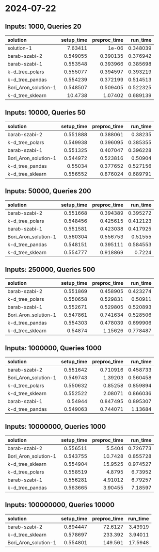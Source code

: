 # 2024-07-22

## Inputs: 1000, Queries 20

| solution             |   setup_time |   preproc_time |   run_time |
|:---------------------|-------------:|---------------:|-----------:|
| solution-1           |     7.63411  |       1e-06    |   0.348039 |
| barab-szabi-2        |     0.549055 |       0.390135 |   0.376942 |
| barab-szabi-1        |     0.553548 |       0.393966 |   0.385698 |
| k-d_tree_polars      |     0.555077 |       0.394597 |   0.393219 |
| k-d_tree_pandas      |     0.554239 |       0.372199 |   0.514513 |
| Bori_Aron_solution-1 |     0.548507 |       0.509405 |   0.522325 |
| k-d_tree_sklearn     |    10.4738   |       1.07402  |   0.689139 |

## Inputs: 10000, Queries 50

| solution             |   setup_time |   preproc_time |   run_time |
|:---------------------|-------------:|---------------:|-----------:|
| barab-szabi-2        |     0.551888 |       0.388061 |   0.38235  |
| k-d_tree_polars      |     0.549938 |       0.396095 |   0.385355 |
| barab-szabi-1        |     0.551325 |       0.407047 |   0.396228 |
| Bori_Aron_solution-1 |     0.544972 |       0.523816 |   0.50904  |
| k-d_tree_pandas      |     0.55034  |       0.377652 |   0.527156 |
| k-d_tree_sklearn     |     0.556552 |       0.876024 |   0.689791 |

## Inputs: 50000, Queries 200

| solution             |   setup_time |   preproc_time |   run_time |
|:---------------------|-------------:|---------------:|-----------:|
| barab-szabi-2        |     0.551668 |       0.394389 |   0.395272 |
| k-d_tree_polars      |     0.548456 |       0.425615 |   0.412123 |
| barab-szabi-1        |     0.551581 |       0.423038 |   0.417925 |
| Bori_Aron_solution-1 |     0.560304 |       0.556753 |   0.51555  |
| k-d_tree_pandas      |     0.548151 |       0.395111 |   0.584553 |
| k-d_tree_sklearn     |     0.554777 |       0.918869 |   0.7224   |

## Inputs: 250000, Queries 500

| solution             |   setup_time |   preproc_time |   run_time |
|:---------------------|-------------:|---------------:|-----------:|
| barab-szabi-2        |     0.551869 |       0.458905 |   0.423274 |
| k-d_tree_polars      |     0.550658 |       0.529831 |   0.50911  |
| barab-szabi-1        |     0.552671 |       0.529805 |   0.520893 |
| Bori_Aron_solution-1 |     0.547861 |       0.741634 |   0.528506 |
| k-d_tree_pandas      |     0.554303 |       0.478039 |   0.699906 |
| k-d_tree_sklearn     |     0.54874  |       1.15626  |   0.778487 |

## Inputs: 1000000, Queries 1000

| solution             |   setup_time |   preproc_time |   run_time |
|:---------------------|-------------:|---------------:|-----------:|
| barab-szabi-2        |     0.551642 |       0.710916 |   0.458733 |
| Bori_Aron_solution-1 |     0.549743 |       1.39203  |   0.560458 |
| k-d_tree_polars      |     0.550632 |       0.85258  |   0.859894 |
| k-d_tree_sklearn     |     0.552522 |       2.08071  |   0.866036 |
| barab-szabi-1        |     0.54944  |       0.847495 |   0.895307 |
| k-d_tree_pandas      |     0.549063 |       0.744071 |   1.13684  |

## Inputs: 10000000, Queries 1000

| solution             |   setup_time |   preproc_time |   run_time |
|:---------------------|-------------:|---------------:|-----------:|
| barab-szabi-2        |     0.556511 |        5.5404  |   0.726773 |
| Bori_Aron_solution-1 |     0.543755 |       10.7428  |   0.855728 |
| k-d_tree_sklearn     |     0.554904 |       15.9525  |   0.974527 |
| k-d_tree_polars      |     0.558519 |        4.8795  |   6.73952  |
| barab-szabi-1        |     0.556281 |        4.91012 |   6.79257  |
| k-d_tree_pandas      |     0.563665 |        3.90455 |   7.18597  |

## Inputs: 100000000, Queries 10000

| solution             |   setup_time |   preproc_time |   run_time |
|:---------------------|-------------:|---------------:|-----------:|
| barab-szabi-2        |     0.894447 |        72.6127 |    3.43919 |
| k-d_tree_sklearn     |     0.578697 |       233.392  |    3.94011 |
| Bori_Aron_solution-1 |     0.554801 |       149.561  |   17.5948  |